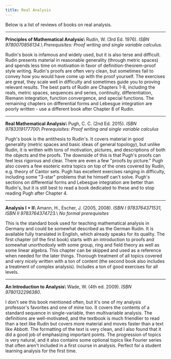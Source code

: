 ```yaml
---
title: Real Analysis
---
```


Below is a list of reviews of books on real analysis.

---
**Principles of Mathematical Analysis**\\
Rudin, W. (3rd Ed. 1976). *ISBN 9780070856134*.\\
*Prerequisites: Proof writing and single variable calculus.*

Rudin's book is infamous and widely used, but it is also terse and difficult.  Rudin presents material in reasonable generality (through metric spaces) and spends less time on motivation in favor of definition-theorem-proof style writing.  Rudin's proofs are often very clean, but sometimes fail to convey how you would have come up with the proof yourself.  The exercises are great, they scale well in difficulty and sometimes guide you to proving relevant results.  The best parts of Rudin are Chapters 1-8, including the reals, metric spaces, sequences and series, continuity, differentiation, Riemann integration, function convergence, and special functions.  The remaining chapters on differential forms and Lebesgue integration are poorly written - use a different book after Chapter 8 of Rudin.

---
**Real Mathematical Analysis**\\
Pugh, C. C. (2nd Ed. 2015). *ISBN 9783319177700*\\
*Prerequisites: Proof writing and single variable calculus*

Pugh's book is the antithesis to Rudin's.  It covers material in good generality (metric spaces and basic ideas of general topology), but unlike Rudin, it is written with tons of motivation, pictures, and descriptions of both the objects and the proofs.  The downside of this is that Pugh's proofs can feel less rigorous and clear.  There are even a few "proofs by picture."  Pugh also covers a few esoteric extra topics on top of the ones covered by Rudin, e.g. theory of Cantor sets.  Pugh has excellent exercises ranging in difficulty, including some "3-star" problems that he himself can't solve.  Pugh's sections on differential forms and Lebesgue integration are better than Rudin's, but it is still best to read a book dedicated to these and to stop reading Pugh after Chapter 4.

---
**Analysis I + II**\\
Amann, H., Escher, J. (2005, 2008). *ISBN I 9783764371531, ISBN II 9783764374723.*\\
*No formal prerequisites*

This is the standard book used for teaching mathematical analysis in Germany and could be somewhat described as the German Rudin. It is available fully translated in English, which already speaks for its quality. The first chapter (of the first book) starts with an introduction to proofs and somewhat unorthodoxly with some group, ring and field theory as well as some linear algebra. This chapter can be skipped and used as a reference when needed for the later things. Thorough treatment of all topics covered and very nicely written with a ton of content (the second book also includes a treatment of complex analysis). Includes a ton of good exercises for all levels.

---
**An Introduction to Analysis**\\
Wade, W. (4th ed. 2009). *ISBN 9780132296380*.

I don't see this book mentioned often, but it's one of my analysis professor's favorites and one of mine too. It covers the contents of a standard sequence in single-variable, then multivariable analysis. The definitions are well-motivated, and the textbook is much friendlier to read than a text like Rudin but covers more material and moves faster than a text like Abbott. The formatting of the text is very clean, and I also found that it did a good job of emphasizing important points. The progression of topics is very natural, and it also contains some optional topics like Fourier series that often aren't included in a first course in analysis. Perfect for a student learning analysis for the first time.
